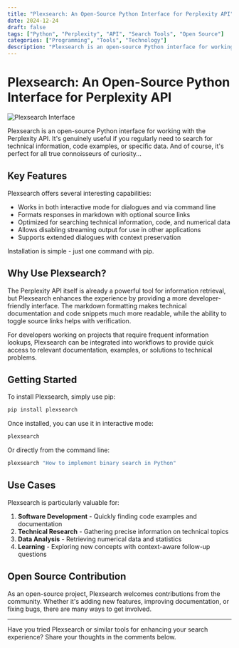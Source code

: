 ```yaml
---
title: "Plexsearch: An Open-Source Python Interface for Perplexity API"
date: 2024-12-24
draft: false
tags: ["Python", "Perplexity", "API", "Search Tools", "Open Source"]
categories: ["Programming", "Tools", "Technology"]
description: "Plexsearch is an open-source Python interface for working with the Perplexity API, offering enhanced search capabilities for technical information, code examples, and precise data retrieval."
---
```


# Plexsearch: An Open-Source Python Interface for Perplexity API

![Plexsearch Interface](/posts/plexsearch-perplexity-api/images/plexsearch-main.jpg)

Plexsearch is an open-source Python interface for working with the Perplexity API. It's genuinely useful if you regularly need to search for technical information, code examples, or specific data. And of course, it's perfect for all true connoisseurs of curiosity...

## Key Features

Plexsearch offers several interesting capabilities:

- Works in both interactive mode for dialogues and via command line
- Formats responses in markdown with optional source links
- Optimized for searching technical information, code, and numerical data
- Allows disabling streaming output for use in other applications
- Supports extended dialogues with context preservation

Installation is simple - just one command with pip.

## Why Use Plexsearch?

The Perplexity API itself is already a powerful tool for information retrieval, but Plexsearch enhances the experience by providing a more developer-friendly interface. The markdown formatting makes technical documentation and code snippets much more readable, while the ability to toggle source links helps with verification.

For developers working on projects that require frequent information lookups, Plexsearch can be integrated into workflows to provide quick access to relevant documentation, examples, or solutions to technical problems.

## Getting Started

To install Plexsearch, simply use pip:

```bash
pip install plexsearch
```

Once installed, you can use it in interactive mode:

```bash
plexsearch
```

Or directly from the command line:

```bash
plexsearch "How to implement binary search in Python"
```

## Use Cases

Plexsearch is particularly valuable for:

1. **Software Development** - Quickly finding code examples and documentation
2. **Technical Research** - Gathering precise information on technical topics
3. **Data Analysis** - Retrieving numerical data and statistics
4. **Learning** - Exploring new concepts with context-aware follow-up questions

## Open Source Contribution

As an open-source project, Plexsearch welcomes contributions from the community. Whether it's adding new features, improving documentation, or fixing bugs, there are many ways to get involved.

---

Have you tried Plexsearch or similar tools for enhancing your search experience? Share your thoughts in the comments below. 